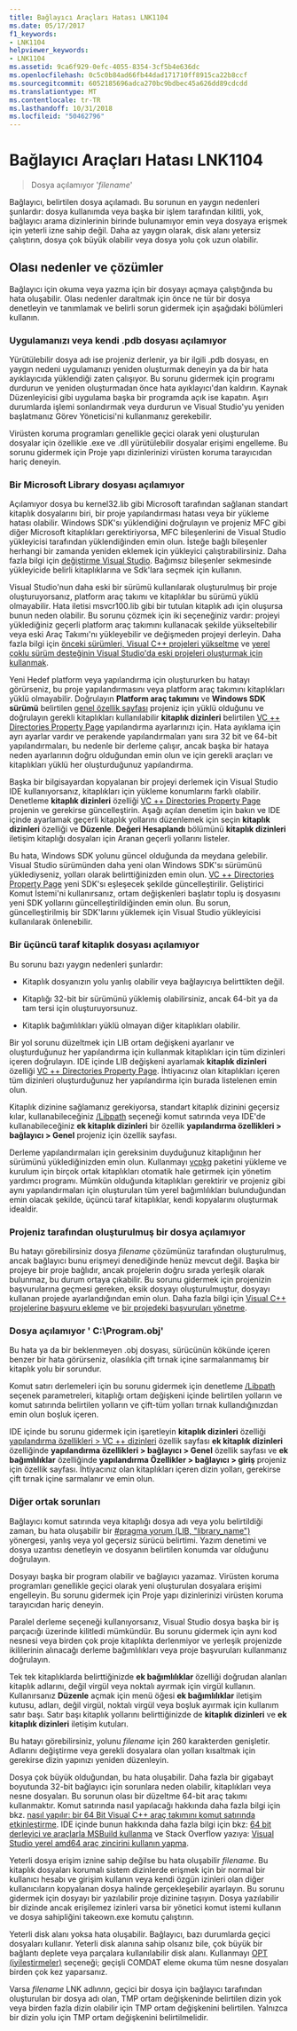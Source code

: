 ```yaml
---
title: Bağlayıcı Araçları Hatası LNK1104
ms.date: 05/17/2017
f1_keywords:
- LNK1104
helpviewer_keywords:
- LNK1104
ms.assetid: 9ca6f929-0efc-4055-8354-3cf5b4e636dc
ms.openlocfilehash: 0c5c0b84ad66fb44dad171710ff8915ca22b8ccf
ms.sourcegitcommit: 6052185696adca270bc9bdbec45a626dd89cdcdd
ms.translationtype: MT
ms.contentlocale: tr-TR
ms.lasthandoff: 10/31/2018
ms.locfileid: "50462796"
---
```

# <a name="linker-tools-error-lnk1104"></a>Bağlayıcı Araçları Hatası LNK1104

> Dosya açılamıyor '*filename*'

Bağlayıcı, belirtilen dosya açılamadı. Bu sorunun en yaygın nedenleri şunlardır: dosya kullanımda veya başka bir işlem tarafından kilitli, yok, bağlayıcı arama dizinlerinin birinde bulunamıyor emin veya dosyaya erişmek için yeterli izne sahip değil. Daha az yaygın olarak, disk alanı yetersiz çalıştırın, dosya çok büyük olabilir veya dosya yolu çok uzun olabilir.

## <a name="possible-causes-and-solutions"></a>Olası nedenler ve çözümler

Bağlayıcı için okuma veya yazma için bir dosyayı açmaya çalıştığında bu hata oluşabilir. Olası nedenler daraltmak için önce ne tür bir dosya denetleyin ve tanımlamak ve belirli sorun gidermek için aşağıdaki bölümleri kullanın.

### <a name="cannot-open-your-app-or-its-pdb-file"></a>Uygulamanızı veya kendi .pdb dosyası açılamıyor

Yürütülebilir dosya adı ise projeniz derlenir, ya bir ilgili .pdb dosyası, en yaygın nedeni uygulamanızı yeniden oluşturmak deneyin ya da bir hata ayıklayıcıda yüklendiği zaten çalışıyor. Bu sorunu gidermek için programı durdurun ve yeniden oluşturmadan önce hata ayıklayıcı'dan kaldırın. Kaynak Düzenleyicisi gibi uygulama başka bir programda açık ise kapatın. Aşırı durumlarda işlemi sonlandırmak veya durdurun ve Visual Studio'yu yeniden başlatmanız Görev Yöneticisi'ni kullanmanız gerekebilir.

Virüsten koruma programları genellikle geçici olarak yeni oluşturulan dosyalar için özellikle .exe ve .dll yürütülebilir dosyalar erişimi engelleme. Bu sorunu gidermek için Proje yapı dizinlerinizi virüsten koruma tarayıcıdan hariç deneyin.

### <a name="cannot-open-a-microsoft-library-file"></a>Bir Microsoft Library dosyası açılamıyor

Açılamıyor dosya bu kernel32.lib gibi Microsoft tarafından sağlanan standart kitaplık dosyalarını biri, bir proje yapılandırması hatası veya bir yükleme hatası olabilir. Windows SDK'sı yüklendiğini doğrulayın ve projeniz MFC gibi diğer Microsoft kitaplıkları gerektiriyorsa, MFC bileşenlerini de Visual Studio yükleyicisi tarafından yüklendiğinden emin olun. İsteğe bağlı bileşenler herhangi bir zamanda yeniden eklemek için yükleyici çalıştırabilirsiniz. Daha fazla bilgi için [değiştirme Visual Studio](/visualstudio/install/modify-visual-studio). Bağımsız bileşenler sekmesinde yükleyicide belirli kitaplıklarına ve Sdk'lara seçmek için kullanın.

Visual Studio'nun daha eski bir sürümü kullanılarak oluşturulmuş bir proje oluşturuyorsanız, platform araç takımı ve kitaplıklar bu sürümü yüklü olmayabilir. Hata iletisi msvcr100.lib gibi bir tutulan kitaplık adı için oluşursa bunun neden olabilir. Bu sorunu çözmek için iki seçeneğiniz vardır: projeyi yüklediğiniz geçerli platform araç takımını kullanacak şekilde yükseltebilir veya eski Araç Takımı'nı yükleyebilir ve değişmeden projeyi derleyin. Daha fazla bilgi için [önceki sürümleri, Visual C++ projeleri yükseltme](../../porting/upgrading-projects-from-earlier-versions-of-visual-cpp.md) ve [yerel çoklu sürüm desteğinin Visual Studio'da eski projeleri oluşturmak için kullanmak](../../porting/use-native-multi-targeting.md).

Yeni Hedef platform veya yapılandırma için oluştururken bu hatayı görürseniz, bu proje yapılandırmasını veya platform araç takımını kitaplıkları yüklü olmayabilir. Doğrulayın **Platform araç takımını** ve **Windows SDK sürümü** belirtilen [genel özellik sayfası](../../ide/general-property-page-project.md) projeniz için yüklü olduğunu ve doğrulayın gerekli kitaplıkları kullanılabilir **kitaplık dizinleri** belirtilen [VC ++ Directories Property Page](../../ide/vcpp-directories-property-page.md) yapılandırma ayarlarınızı için. Hata ayıklama için ayrı ayarlar vardır ve perakende yapılandırmaları yanı sıra 32 bit ve 64-bit yapılandırmaları, bu nedenle bir derleme çalışır, ancak başka bir hataya neden ayarlarının doğru olduğundan emin olun ve için gerekli araçları ve kitaplıkları yüklü her oluşturduğunuz yapılandırma.

Başka bir bilgisayardan kopyalanan bir projeyi derlemek için Visual Studio IDE kullanıyorsanız, kitaplıkları için yükleme konumlarını farklı olabilir. Denetleme **kitaplık dizinleri** özelliği [VC ++ Directories Property Page](../../ide/vcpp-directories-property-page.md) projenin ve gerekirse güncelleştirin. Aşağı açılan denetim için bakın ve IDE içinde ayarlamak geçerli kitaplık yollarını düzenlemek için seçin **kitaplık dizinleri** özelliği ve **Düzenle**. **Değeri Hesaplandı** bölümünü **kitaplık dizinleri** iletişim kitaplığı dosyaları için Aranan geçerli yollarını listeler.

Bu hata, Windows SDK yolunu güncel olduğunda da meydana gelebilir. Visual Studio sürümünden daha yeni olan Windows SDK'sı sürümünü yüklediyseniz, yolları olarak belirttiğinizden emin olun. [VC ++ Directories Property Page](../../ide/vcpp-directories-property-page.md) yeni SDK'sı eşleşecek şekilde güncelleştirilir. Geliştirici Komut İstemi'ni kullanırsanız, ortam değişkenleri başlatır toplu iş dosyasını yeni SDK yollarını güncelleştirildiğinden emin olun. Bu sorun, güncelleştirilmiş bir SDK'larını yüklemek için Visual Studio yükleyicisi kullanılarak önlenebilir.

### <a name="cannot-open-a-third-party-library-file"></a>Bir üçüncü taraf kitaplık dosyası açılamıyor

Bu sorunu bazı yaygın nedenleri şunlardır:

- Kitaplık dosyanızın yolu yanlış olabilir veya bağlayıcıya belirttikten değil.

- Kitaplığı 32-bit bir sürümünü yüklemiş olabilirsiniz, ancak 64-bit ya da tam tersi için oluşturuyorsunuz.

- Kitaplık bağımlılıkları yüklü olmayan diğer kitaplıkları olabilir.

Bir yol sorunu düzeltmek için LIB ortam değişkeni ayarlanır ve oluşturduğunuz her yapılandırma için kullanmak kitaplıkları için tüm dizinleri içeren doğrulayın. IDE içinde LIB değişkeni ayarlamak **kitaplık dizinleri** özelliği [VC ++ Directories Property Page](../../ide/vcpp-directories-property-page.md). İhtiyacınız olan kitaplıkları içeren tüm dizinleri oluşturduğunuz her yapılandırma için burada listelenen emin olun.

Kitaplık dizinine sağlamanız gerekiyorsa, standart kitaplık dizinini geçersiz kılar, kullanabileceğiniz [/Libpath](../../build/reference/libpath-additional-libpath.md) seçeneği komut satırında veya IDE'de kullanabileceğiniz **ek kitaplık dizinleri** bir özellik **yapılandırma özellikleri > bağlayıcı > Genel** projeniz için özellik sayfası.

Derleme yapılandırmaları için gereksinim duyduğunuz kitaplığının her sürümünü yüklediğinizden emin olun. Kullanmayı [vcpkg](../../vcpkg.md) paketini yükleme ve kurulum için birçok ortak kitaplıkları otomatik hale getirmek için yönetim yardımcı programı. Mümkün olduğunda kitaplıkları gerektirir ve projeniz gibi aynı yapılandırmaları için oluşturulan tüm yerel bağımlılıkları bulunduğundan emin olacak şekilde, üçüncü taraf kitaplıklar, kendi kopyalarını oluşturmak idealdir.

### <a name="cannot-open-a-file-built-by-your-project"></a>Projeniz tarafından oluşturulmuş bir dosya açılamıyor

Bu hatayı görebilirsiniz dosya *filename* çözümünüz tarafından oluşturulmuş, ancak bağlayıcı bunu erişmeyi denediğinde henüz mevcut değil. Başka bir projeye bir proje bağlıdır, ancak projelerin doğru sırada yerleşik olarak bulunmaz, bu durum ortaya çıkabilir. Bu sorunu gidermek için projenizin başvurularına geçmesi gereken, eksik dosyayı oluşturulmuştur, dosyayı kullanan projede ayarlandığından emin olun. Daha fazla bilgi için [Visual C++ projelerine başvuru ekleme](../../ide/adding-references-in-visual-cpp-projects.md) ve [bir projedeki başvuruları yönetme](/visualstudio/ide/managing-references-in-a-project).

### <a name="cannot-open-file-cprogramobj"></a>Dosya açılamıyor ' C:\\Program.obj'

Bu hata ya da bir beklenmeyen .obj dosyası, sürücünün kökünde içeren benzer bir hata görürseniz, olasılıkla çift tırnak içine sarmalanmamış bir kitaplık yolu bir sorundur.

Komut satırı derlemeleri için bu sorunu gidermek için denetleme [/Libpath](../../build/reference/libpath-additional-libpath.md) seçenek parametreleri, kitaplığı ortam değişkeni içinde belirtilen yolların ve komut satırında belirtilen yolların ve çift-tüm yolları tırnak kullandığınızdan emin olun boşluk içeren.

IDE içinde bu sorunu gidermek için işaretleyin **kitaplık dizinleri** özelliği [yapılandırma özellikleri > VC ++ dizinleri](../../ide/vcpp-directories-property-page.md) özellik sayfası **ek kitaplık dizinleri** özelliğinde **yapılandırma özellikleri > bağlayıcı > Genel** özellik sayfası ve **ek bağımlılıklar** özelliğinde **yapılandırma Özellikler > bağlayıcı > giriş** projeniz için özellik sayfası. İhtiyacınız olan kitaplıkları içeren dizin yolları, gerekirse çift tırnak içine sarmalanır ve emin olun.

### <a name="other-common-issues"></a>Diğer ortak sorunları

Bağlayıcı komut satırında veya kitaplığı dosya adı veya yolu belirtildiği zaman, bu hata oluşabilir bir [#pragma yorum (LIB, "library_name")](../../preprocessor/comment-c-cpp.md) yönergesi, yanlış veya yol geçersiz sürücü belirtimi. Yazım denetimi ve dosya uzantısı denetleyin ve dosyanın belirtilen konumda var olduğunu doğrulayın.

Dosyayı başka bir program olabilir ve bağlayıcı yazamaz. Virüsten koruma programları genellikle geçici olarak yeni oluşturulan dosyalara erişimi engelleyin. Bu sorunu gidermek için Proje yapı dizinlerinizi virüsten koruma tarayıcıdan hariç deneyin.

Paralel derleme seçeneği kullanıyorsanız, Visual Studio dosya başka bir iş parçacığı üzerinde kilitledi mümkündür. Bu sorunu gidermek için aynı kod nesnesi veya birden çok proje kitaplıkta derlenmiyor ve yerleşik projenizde ikililerinin alınacağı derleme bağımlılıkları veya proje başvuruları kullanmanız doğrulayın.

Tek tek kitaplıklarda belirttiğinizde **ek bağımlılıklar** özelliği doğrudan alanları kitaplık adlarını, değil virgül veya noktalı ayırmak için virgül kullanın. Kullanırsanız **Düzenle** açmak için menü öğesi **ek bağımlılıklar** iletişim kutusu, adları, değil virgül, noktalı virgül veya boşluk ayırmak için kullanım satır başı. Satır başı kitaplık yollarını belirttiğinizde de **kitaplık dizinleri** ve **ek kitaplık dizinleri** iletişim kutuları.

Bu hatayı görebilirsiniz, yolunu *filename* için 260 karakterden genişletir. Adlarını değiştirme veya gerekli dosyalara olan yolları kısaltmak için gerekirse dizin yapınızı yeniden düzenleyin.

Dosya çok büyük olduğundan, bu hata oluşabilir. Daha fazla bir gigabayt boyutunda 32-bit bağlayıcı için sorunlara neden olabilir, kitaplıkları veya nesne dosyaları. Bu sorunun olası bir düzeltme 64-bit araç takımı kullanmaktır. Komut satırında nasıl yapılacağı hakkında daha fazla bilgi için bkz. [nasıl yapılır: bir 64 Bit Visual C++ araç takımını komut satırında etkinleştirme](../../build/how-to-enable-a-64-bit-visual-cpp-toolset-on-the-command-line.md). IDE içinde bunun hakkında daha fazla bilgi için bkz: [64 bit derleyici ve araçlarla MSBuild kullanma](../../build/walkthrough-using-msbuild-to-create-a-visual-cpp-project.md#using-msbuild-to-build-your-project) ve Stack Overflow yazıya: [Visual Studio yerel amd64 araç zincirini kullanın yapma](http://stackoverflow.com/questions/19820718/how-to-make-visual-studio-use-the-native-amd64-toolchain/23793055).

Yeterli dosya erişim iznine sahip değilse bu hata oluşabilir *filename*. Bu kitaplık dosyaları korumalı sistem dizinlerde erişmek için bir normal bir kullanıcı hesabı ve girişim kullanın veya kendi özgün izinleri olan diğer kullanıcıların kopyalanan dosya halinde gerçekleşebilir ayarlayın. Bu sorunu gidermek için dosyayı bir yazılabilir proje dizinine taşıyın. Dosya yazılabilir bir dizinde ancak erişilemez izinleri varsa bir yönetici komut istemi kullanın ve dosya sahipliğini takeown.exe komutu çalıştırın.

Yeterli disk alanı yoksa hata oluşabilir. Bağlayıcı, bazı durumlarda geçici dosyaları kullanır. Yeterli disk alanına sahip olsanız bile, çok büyük bir bağlantı deplete veya parçalara kullanılabilir disk alanı. Kullanmayı [OPT (iyileştirmeler)](../../build/reference/opt-optimizations.md) seçeneği; geçişli COMDAT eleme okuma tüm nesne dosyaları birden çok kez yaparsanız.

Varsa *filename* LNK adlı*nnn*, geçici bir dosya için bağlayıcı tarafından oluşturulan bir dosya adı olan, TMP ortam değişkeninde belirtilen dizin yok veya birden fazla dizin olabilir için TMP ortam değişkenini belirtilen. Yalnızca bir dizin yolu için TMP ortam değişkenini belirtilmelidir.
